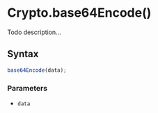 # Crypto.base64Encode()
Todo description...

<!-- examples -->
<!-- examples -->

## Syntax

```js
base64Encode(data);
```

<!-- parameters -->
### Parameters

- `data`
<!-- parameters -->

<!-- return -->
<!-- return -->
